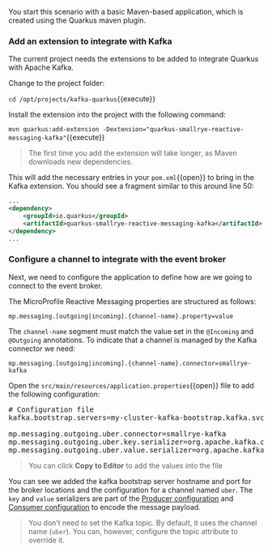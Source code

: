 You start this scenario with a basic Maven-based application, which is created using the Quarkus maven plugin.

### Add an extension to integrate with Kafka

The current project needs the extensions to be added to integrate Quarkus with Apache Kafka.

Change to the project folder:

``cd /opt/projects/kafka-quarkus``{{execute}}

Install the extension into the project with the following command:

``mvn quarkus:add-extension -Dextension="quarkus-smallrye-reactive-messaging-kafka"``{{execute}}

>The first time you add the extension will take longer, as Maven downloads new dependencies.

This will add the necessary entries in your `pom.xml`{{open}} to bring in the Kafka extension. You should see a fragment similar to this around line 50:

```xml
...
<dependency>
    <groupId>io.quarkus</groupId>
    <artifactId>quarkus-smallrye-reactive-messaging-kafka</artifactId>
</dependency>
...
```

### Configure a channel to integrate with the event broker

Next, we need to configure the application to define how are we going to connect to the event broker.

The MicroProfile Reactive Messaging properties are structured as follows:

```properties
mp.messaging.[outgoing|incoming].{channel-name}.property=value
```

The `channel-name` segment must match the value set in the `@Incoming` and `@Outgoing` annotations. To indicate that a channel is managed by the Kafka connector we need:

```properties
mp.messaging.[outgoing|incoming].{channel-name}.connector=smallrye-kafka
```

Open the `src/main/resources/application.properties`{{open}} file to add the following configuration:

<pre class="file" data-filename="./src/main/resources/application.properties" data-target="replace">
# Configuration file
kafka.bootstrap.servers=my-cluster-kafka-bootstrap.kafka.svc.cluster.local:9092

mp.messaging.outgoing.uber.connector=smallrye-kafka
mp.messaging.outgoing.uber.key.serializer=org.apache.kafka.common.serialization.StringSerializer
mp.messaging.outgoing.uber.value.serializer=org.apache.kafka.common.serialization.StringSerializer
</pre>

> You can click **Copy to Editor** to add the values into the file

You can see we added the kafka bootstrap server hostname and port for the broker locations and the configuration for a channel named `uber`. The `key` and `value` serializers are part of the  [Producer configuration](https://kafka.apache.org/documentation/#producerconfigs) and [Consumer configuration](https://kafka.apache.org/documentation/#consumerconfigs) to encode the message payload.

>You don’t need to set the Kafka topic. By default, it uses the channel name (`uber`). You can, however, configure the topic attribute to override it.
